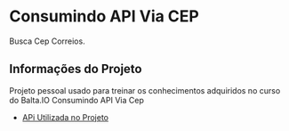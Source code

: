 # Consumindo API Via CEP

Busca Cep Correios.

## Informações do Projeto

Projeto pessoal usado para treinar os conhecimentos adquiridos no curso do Balta.IO
Consumindo API Via Cep

- [APi Utilizada no Projeto](https://viacep.com.br)


